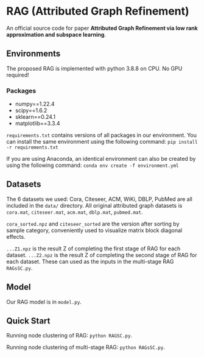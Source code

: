 # RAG (Attributed Graph Refinement)
An official source code for paper **Attributed Graph Refinement via low rank
approximation and subspace learning**.

## Environments
The proposed RAG is implemented with python 3.8.8 on CPU.
No GPU required!
### Packages
+ numpy==1.22.4
+ scipy==1.6.2
+ sklearn==0.24.1
+ matplotlib==3.3.4

```requirements.txt``` contains versions of all packages in our environment. 
You can install the same environment using the following command:
```pip install -r requirements.txt```

If you are using Anaconda, an identical environment can also be created by using the following command:
```conda env create -f environment.yml```


## Datasets
The 6 datasets we used: Cora, Citeseer, ACM, WiKi, DBLP, PubMed are all included in the ```data/``` directory.
All original attributed graph datasets is ```cora.mat```, ```citeseer.mat```, ```acm.mat```, ```dblp.mat```, ```pubmed.mat```. 

```cora_sorted.npz``` and ```citeseer_sorted``` are the version after sorting by sample category, conveniently used to visualize matrix block diagonal effects.

```...Z1.npz``` is the result Z of completing the first stage of RAG for each dataset.
```...Z2.npz``` is the result Z of completing the second stage of RAG for each dataset.
These can used as the inputs in the multi-stage RAG ```RAGsSC.py```.

## Model
Our RAG model is in ```model.py```.


## Quick Start
Running node clustering of RAG: ```python RAGSC.py```.

Running node clustering of multi-stage RAG: ```python RAGsSC.py```.
